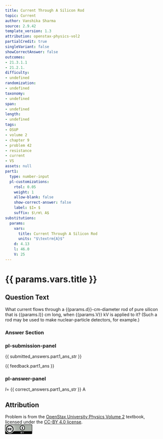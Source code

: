```yaml
---
title: Current Through A Silicon Rod
topic: Current
author: Vanshika Sharma
source: 2.9.42
template_version: 1.3
attribution: openstax-physics-vol2
partialCredit: true
singleVariant: false
showCorrectAnswer: false
outcomes:
- 21.3.1.1
- 21.2.1.
difficulty:
- undefined
randomization:
- undefined
taxonomy:
- undefined
span:
- undefined
length:
- undefined
tags:
- OSUP
- volume 2
- chapter 9
- problem 42
- resistance
- current
- VS
assets: null
part1:
  type: number-input
  pl-customizations:
    rtol: 0.05
    weight: 1
    allow-blank: false
    show-correct-answer: false
    label: $I= $
    suffix: $\rm\ A$
substitutions:
  params:
    vars:
      title: Current Through A Silicon Rod
      units: "$\textrm{A}$"
    d: 4.13
    l: 46.0
    V: 25
---
```

# {{ params.vars.title }}

## Question Text

What current flows through a {{params.d}}-cm-diameter rod of pure silicon that is {{params.l}} $\textrm{cm}$ long, when {{params.V}} $\textrm{kV}$ is applied to it?
(Such a rod may be used to make nuclear-particle detectors, for example.)

### Answer Section

### pl-submission-panel

{{ submitted_answers.part1_ans_str }}

{{ feedback.part1_ans }}

### pl-answer-panel

$I=$ {{ correct_answers.part1_ans_str }} $\textrm{ A}$

## Attribution

Problem is from the [OpenStax University Physics Volume 2](https://openstax.org/details/books/university-physics-volume-2) textbook, licensed under the [CC-BY 4.0 license](https://creativecommons.org/licenses/by/4.0/).<br>![Image representing the Creative Commons 4.0 BY license.](https://raw.githubusercontent.com/firasm/bits/master/by.png)